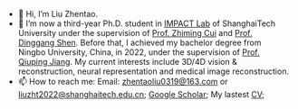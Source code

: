 - 👋 Hi, I’m Liu Zhentao.
- 🌱 I’m now a third-year Ph.D. student in [IMPACT Lab](https://shanghaitech-impact.github.io/) of ShanghaiTech University under the supervision of [Prof. Zhiming Cui](https://bme.shanghaitech.edu.cn/2021/0326/c8204a1073783/page.htm) and [Prof. Dinggang Shen](https://bme.shanghaitech.edu.cn/2021/0205/c8204a59374/page.htm). Before that, I achieved my bachelor degree from Ningbo University, China, in 2022, under the supervision of [Prof. Qiuping Jiang](https://jiangqiuping.com/). My current interests include 3D/4D vision & reconstruction, neural representation and medical image reconstruction.
- 📫 How to reach me: Email: zhentaoliu0319@163.com or liuzht2022@shanghaitech.edu.cn; [Google Scholar](https://scholar.google.com/citations?hl=zh-TW&view_op=list_works&gmla=AJsN-F5f7fHhh43mjKOIWsN3_ySAydCCCP1vu-2TQHZpm_dJ85SivfuB-1QKzQ60sH4qtCN9v4UQd9Xd5JVOzY2zcFguVjkXkQneTkwV7mEYtBOZbrCuiag&user=q4ZB9psAAAAJ); My lastest [CV](https://github.com/Zhentao-Liu/Zhentao-Liu/raw/main/asset/Resume_EN.pdf);

<!---
Zhentao-Liu/Zhentao-Liu is a ✨ special ✨ repository because its `README.md` (this file) appears on your GitHub profile.
You can click the Preview link to take a look at your changes.
--->
